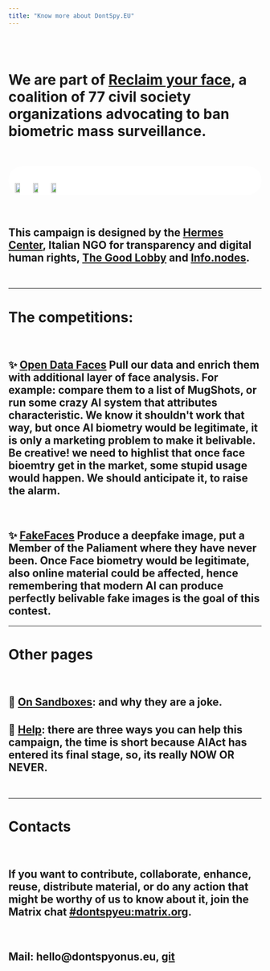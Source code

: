 ```yaml
---
title: "Know more about DontSpy.EU"
---
```


<br /> 
<br /> 

# We are part of [Reclaim your face](https://reclaimyourface.eu/), a coalition of 77 civil society organizations advocating to **ban biometric mass surveillance**.

<style>

table {
  padding-top: 1em;
  background-color: white;
  border-radius: 30px;
}

td {
  text-align: center;
}

.our--logos {
  padding-top: 1em;
  width: 70%;
}

</style>

<br /> 

<table>
  <thead>
    <td>
      <a target=_blank href="https://hermescenter.org">
        <img class="our--logos" src="/images/hermes.png" />
      </a>
    </td>
    <td>
      <a target=_blank href="https://infonodes.org">
        <img class="our--logos" src="/images/infonodes.jpeg" />
      </a>
    </td>
    <td>
      <a target=_blank href="https://www.thegoodlobby.eu">
        <img class="our--logos" src="/images/thegoodlobby.png" />
      </a>
    </td>
  </thead>
</table>

<br /> 

## This campaign is designed by the [**Hermes Center**](https://hermescenter.org), Italian NGO for transparency and digital human rights, [**The Good Lobby**](https://www.thegoodlobby.eu/) and [**Info.nodes**](https://infonodes.org/).

<br />

---

# The competitions:

<br />

## ✨ [Open Data Faces](/list) **Pull our data and enrich them with additional layer of face analysis**. For example: compare them to a list of MugShots, or run some crazy AI system that attributes characteristic. We know it shouldn't work that way, but once AI biometry would be legitimate, it is only a marketing problem to make it belivable. **Be creative!** we need to highlist that once face bioemtry get in the market, some stupid usage would happen. **We should anticipate it, to raise the alarm**.

<br />

## ✨ [FakeFaces](/fakeface) **Produce a deepfake image, put a Member of the Paliament where they have never been**. Once Face biometry would be legitimate, also **online material** could be affected, hence remembering that modern AI can produce perfectly belivable fake images is the goal of this contest.


--- 

# Other pages

<br />

<!-- ## 💫 [Timeline](/timeline): the current action plan. -->
## 💫 [On Sandboxes](/on-sandboxes): and why they are a joke.
## 💫 [Help](/help): there are three ways you can help this campaign, the time is short because AIAct has entered its final stage, so, its really **NOW OR NEVER**.

<!-- ## 💫 [The problem](/problem) with face biometry: a collction of academic and public references about the problem intrinsic into face biometry technology. -->

<br />

---

# Contacts

<br />

## If you want to contribute, collaborate, enhance, reuse, distribute material, or do any action that might be worthy of us to know about it, join the Matrix chat [#dontspyeu:matrix.org](https://app.element.io/#/room/#dontspyeu:matrix.org).

<br />

## Mail: **hello**@**dontspyonus**.**eu**, [git](https://github.com/hermescenter/dontspy.eu)
